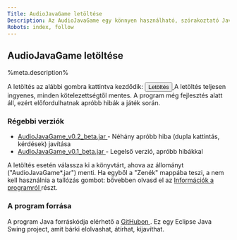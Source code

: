 ```yaml
---
Title: AudioJavaGame letöltése
Description: Az AudioJavaGame egy könnyen használható, szórakoztató Java alapú zenei kvízjáték. A játék a saját média állományaid felhasználásával tesz fel kérdéseket kedvenc zenéidről. Ezen az oldalon töltheted le.
Robots: index, follow
---
```


## AudioJavaGame letöltése

%meta.description%

A letöltés az alábbi gombra kattintva kezdődik:
<a href="%base_url%/AudioJavaGame_v0.2_beta.jar">
	<button class="btn" title="AudioJavaGame letöltése"> Letöltés </button>
</a>
A letöltés teljesen ingyenes, minden kötelezettségtől mentes. A program még fejlesztés alatt áll, ezért előfordulhatnak apróbb hibák a játék során.

### Régebbi verziók 
<ul>
   <li>  <a href="%base_url%/AudioJavaGame_v0.2_beta.jar"> AudioJavaGame_v0.2_beta.jar </a> - Néhány apróbb hiba (dupla kattintás, kérdések) javítása </li>
   <li> <a href="%base_url%/AudioJavaGame_v0.1_beta.jar"> AudioJavaGame_v0.1_beta.jar </a> - Legelső verzió, apróbb hibákkal </li> 
</ul>

A letöltés esetén válassza ki a könyvtárt, ahova az állományt ("AudioJavaGame*.jar") menti. Ha egyből a "Zenék" mappába teszi, a nem kell használnia a tallózás gombot: bővebben olvasd el az <a href="../info"> Információk a programról </a> részt.

### A program forrása

A program Java forráskódja elérhető a <a href="http://github.com/strahlistvan/AudioJavaGame" target="_blank"> GitHubon </a>. Ez egy Eclipse Java Swing project, amit bárki elolvashat, átírhat, kijavíthat.

